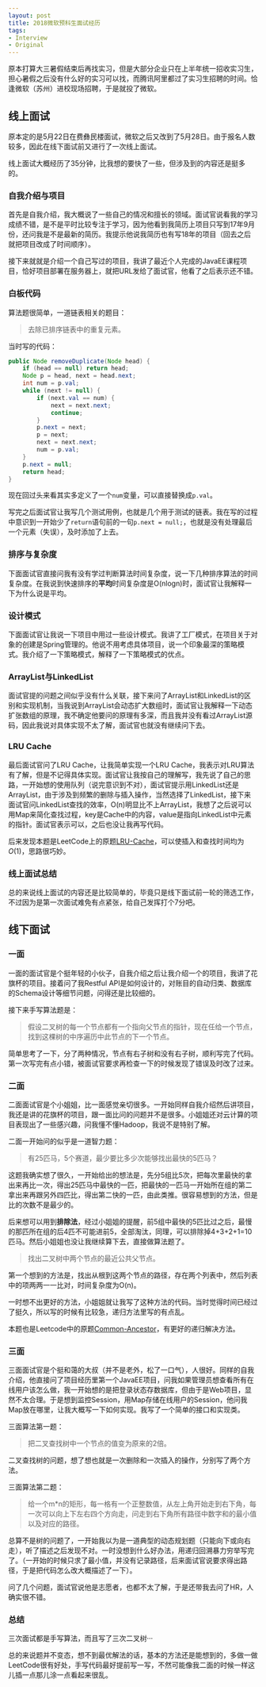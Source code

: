 ```yaml
---
layout:	post
title: 2018微软预科生面试经历
tags:
- Interview
- Original
---
```


原本打算大三暑假结束后再找实习，但是大部分企业只在上半年统一招收实习生，担心暑假之后没有什么好的实习可以找，而腾讯阿里都过了实习生招聘的时间。恰逢微软（苏州）进校现场招聘，于是就投了微软。

<!--more-->

## 线上面试 ##

原本定的是5月22日在费彝民楼面试，微软之后又改到了5月28日。由于报名人数较多，因此在线下面试前又进行了一次线上面试。

线上面试大概经历了35分钟，比我想的要快了一些，但涉及到的内容还是挺多的。

### 自我介绍与项目 ###

首先是自我介绍，我大概说了一些自己的情况和擅长的领域。面试官说看我的学习成绩不错，是不是平时比较专注于学习，因为他看到我简历上项目只写到17年9月份，还问我是不是最新的简历。我提示他说我简历也有写18年的项目（回去之后就把项目改成了时间顺序）。

接下来就就是介绍一个自己写过的项目，我讲了最近个人完成的JavaEE课程项目，恰好项目部署在服务器上，就把URL发给了面试官，他看了之后表示还不错。

### 白板代码 ###

算法题很简单，一道链表相关的题目：
> 去除已排序链表中的重复元素。

当时写的代码：

```java
public Node removeDuplicate(Node head) {
    if (head == null) return head;
    Node p = head, next = head.next;
    int num = p.val;
    while (next != null) {
        if (next.val == num) {
            next = next.next;
            continue;
        }
        p.next = next;
        p = next;
        next = next.next;
        num = p.val;
    }
    p.next = null;
    return head;
}
```

现在回过头来看其实多定义了一个`num`变量，可以直接替换成`p.val`。

写完之后面试官让我写几个测试用例，也就是几个用于测试的链表。我在写的过程中意识到一开始少了`return`语句前的一句`p.next = null;`，也就是没有处理最后一个元素（失误），及时添加了上去。

### 排序与复杂度 ###

下面面试官直接问我有没有学过判断算法时间复杂度，说一下几种排序算法的时间复杂度。在我说到快速排序的**平均**时间复杂度是O(nlogn)时，面试官让我解释一下为什么说是平均。

### 设计模式 ###

下面面试官让我说一下项目中用过一些设计模式。我讲了工厂模式，在项目关于对象的创建是Spring管理的。他说不用考虑具体项目，说一个印象最深的策略模式。我介绍了一下策略模式，解释了一下策略模式的优点。

### ArrayList与LinkedList ###

面试官提的问题之间似乎没有什么关联，接下来问了ArrayList和LinkedList的区别和实现机制，当我说到ArrayList会动态扩大数组时，面试官让我解释一下动态扩张数组的原理，我不确定他要问的原理有多深，而且我并没有看过ArrayList源码，因此我说对具体实现不太了解，面试官也就没有继续问下去。

### LRU Cache ###

最后面试官问了LRU Cache，让我简单实现一个LRU Cache，我表示对LRU算法有了解，但是不记得具体实现。面试官让我按自己的理解写，我先说了自己的思路，一开始想的使用队列（说完意识到不对），面试官提示用LinkedList还是ArrayList，由于涉及到频繁的删除与插入操作，当然选择了LinkedList，接下来面试官问LinkedList查找的效率，O(n)明显比不上ArrayList，我想了之后说可以用Map来简化查找过程，key是Cache中的内容，value是指向LinkedList中元素的指针。面试官表示可以，之后也没让我再写代码。

后来发现本题是LeetCode上的原题[LRU-Cache](https://leetcode-cn.com/problems/lru-cache)，可以使插入和查找时间均为$O(1)$，思路很巧妙。

### 线上面试总结 ###

总的来说线上面试的内容还是比较简单的，毕竟只是线下面试前一轮的筛选工作，不过因为是第一次面试难免有点紧张，给自己发挥打个7分吧。

## 线下面试 ##

### 一面 ###

一面的面试官是个挺年轻的小伙子，自我介绍之后让我介绍一个的项目，我讲了花旗杯的项目。接着问了我Restful API是如何设计的，对账目的自动归类、数据库的Schema设计等细节问题，问得还是比较细的。

接下来手写算法题是：

> 假设二叉树的每一个节点都有一个指向父节点的指针，现在任给一个节点，找到这棵树的中序遍历中此节点的下一个节点。

简单思考了一下，分了两种情况，节点有右子树和没有右子树，顺利写完了代码。第一次写完有点小错，被面试官要求再检查一下的时候发现了错误及时改了过来。

### 二面 ###

二面面试官是个小姐姐，比一面感觉亲切很多。一开始同样自我介绍然后讲项目，我还是讲的花旗杯的项目，跟一面比问的问题并不是很多。小姐姐还对云计算的项目表现出了一些感兴趣，问我懂不懂Hadoop，我说不是特别了解。

二面一开始问的似乎是一道智力题：

> 有25匹马，5个赛道，最少要比多少次能够找出最快的5匹马？ 

这题我确实想了很久，一开始给出的想法是，先分5组比5次，把每次里最快的拿出来再比一次，得出25匹马中最快的一匹，把最快的一匹马一开始所在组的第二拿出来再跟另外四匹比，得出第二快的一匹，由此类推。很容易想到的方法，但是比的次数不是最少的。

后来想可以用到**排除法**，经过小姐姐的提醒，前5组中最快的5匹比过之后，最慢的那匹所在组的后4匹不可能进前5，全部淘汰，同理，可以排除掉4+3+2+1=10匹马。然后小姐姐也没让我继续算下去，直接做算法题了。

> 找出二叉树中两个节点的最近公共父节点。

第一个想到的方法是，找出从根到这两个节点的路径，存在两个列表中，然后列表中的项两两一一比对，时间复杂度为O(n)。

一时想不出更好的方法，小姐姐就让我写了这种方法的代码。当时觉得时间已经过了挺久，所以写的时候有比较急，递归方法里写的有点乱。

本题也是Leetcode中的原题[Common-Ancestor](https://leetcode-cn.com/problems/lowest-common-ancestor-of-a-binary-tree)，有更好的递归解决方法。

### 三面 ###

三面面试官是个挺和蔼的大叔（并不是老外，松了一口气），人很好。同样的自我介绍，他直接问了项目经历里第一个JavaEE项目，问我如果管理员想查看所有在线用户该怎么做，我一开始想的是把登录状态存数据库，但由于是Web项目，显然不太合理。于是想到监控Session，用Map存储在线用户的Session，他问我Map放在哪里，让我大概写一下如何实现。我写了一个简单的接口和实现类。

三面算法第一题：

> 把二叉查找树中一个节点的值变为原来的2倍。

二叉查找树的问题，想了想也就是一次删除和一次插入的操作，分别写了两个方法。

三面算法第二题：

> 给一个m\*n的矩形，每一格有一个正整数值，从左上角开始走到右下角，每一次可以向上下左右四个方向走，问走到右下角所有路径中数字和的最小值以及对应的路径。

总算不是树的问题了，一开始我以为是一道典型的动态规划题（只能向下或向右走），听了描述之后发现不对。一时没想到什么好办法，用递归回溯暴力穷举写完了。（一开始的时候只求了最小值，并没有记录路径，后来面试官说要求得出路径，于是把代码怎么改大概描述了一下）。

问了几个问题，面试官说他是志愿者，也都不太了解，于是还带我去问了HR，人确实很不错。

### 总结 ###

三次面试都是手写算法，而且写了三次二叉树···

总的来说题并不变态，想不到最优解法的话，基本的方法还是能想到的，多做一做LeetCode很有好处，手写代码最好提前写一写，不然可能像我二面的时候一样这儿插一点那儿涂一点看起来很乱。
